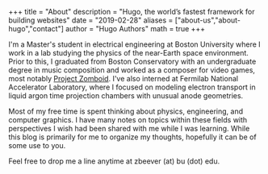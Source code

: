+++
title = "About"
description = "Hugo, the world’s fastest framework for building websites"
date = "2019-02-28"
aliases = ["about-us","about-hugo","contact"]
author = "Hugo Authors"
math = true
+++

I'm a Master's student in electrical engineering at Boston University where
I work in a lab studying the physics of the near-Earth space environment. Prior
to this, I graduated from Boston Conservatory with an undergraduate degree in
music composition and worked as a composer for video games, most notably
[Project Zomboid](https://projectzomboid.com/blog/). I've also interned at
Fermilab National Accelerator Laboratory, where I focused on modeling
electron transport in liquid argon time projection chambers with unusual anode
geometries.

Most of my free time is spent thinking about physics, engineering, and computer
graphics. I have many notes on topics within these fields with perspectives I wish
had been shared with me while I was learning. While this blog is primarily for
me to organize my thoughts, hopefully it can be of some use to you.

Feel free to drop me a line anytime at zbeever (at) bu (dot) edu.
